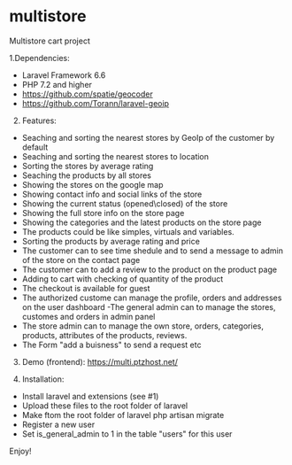 # multistore
Multistore cart project

1.Dependencies:
- Laravel Framework 6.6
- PHP 7.2 and higher
- https://github.com/spatie/geocoder
- https://github.com/Torann/laravel-geoip

2. Features:
- Seaching and sorting the nearest stores by GeoIp of the customer by default
- Seaching and sorting the nearest stores to location
- Sorting the stores by average rating
- Seaching the products by all stores
- Showing the stores on the google map
- Showing contact info and social links of the store
- Showing the current status (opened\closed) of the store
- Showing the full store info on the store page
- Showing the categories and the latest products on the store page
- The products could be like simples, virtuals and variables.
- Sorting the products by average rating and price
- The customer can to see time shedule and to send a message to admin of the store on the contact page
- The customer can to add a review to the product on the product page
- Adding to cart with checking of quantity of the product
- The checkout is available for guest
- The authorized custome can manage the profile, orders and addresses on the user dashboard
-The general admin can to manage the stores, customes and orders in admin panel
- The store admin can to manage the own store, orders, categories, products, attributes of the products, reviews.
- The Form "add a buisness" to send a request 
etc

3. Demo (frontend):
https://multi.ptzhost.net/

4. Installation:
- Install laravel and extensions (see #1)
- Upload these files to the root folder of laravel
- Make ftom the root folder of laravel
 php artisan migrate
- Register a new user
- Set is_general_admin to 1 in the table "users" for this user

Enjoy!

